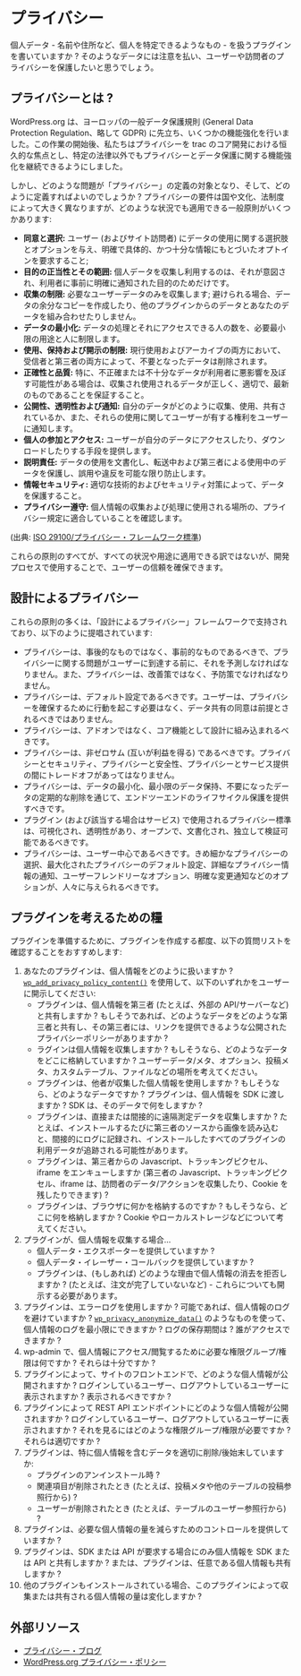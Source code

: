 <!-- 
# Privacy
 -->
# プライバシー

<!-- 
Are you writing a plugin that handles personal data – things like names, addresses, and other things that can be used to identify a person? You'll want to take care with that data and protect the privacy of your users and visitors.
 -->
個人データ - 名前や住所など、個人を特定できるようなもの - を扱うプラグインを書いていますか ? そのようなデータには注意を払い、ユーザーや訪問者のプライバシーを保護したいと思うでしょう。

<!-- 
## What is Privacy?
 -->
## プライバシーとは ?

<!-- 
WordPress.org made several enhancements ahead of Europe's General Data Protection Regulation. Following the launch of this work, we have made Privacy a permanent focus in core trac development, which will allow us to continue making enhancements on privacy and data protection outside specific legislation.
 -->
WordPress.org は、ヨーロッパの一般データ保護規則 (General Data Protection Regulation、略して GDPR) に先立ち、いくつかの機能強化を行いました。この作業の開始後、私たちはプライバシーを trac のコア開発における恒久的な焦点とし、特定の法律以外でもプライバシーとデータ保護に関する機能強化を継続できるようにしました。

<!-- 
But what kind of issues might fall under the definition of "privacy", and how do we define it? Although privacy requirements vary widely across countries, cultures, and legal systems, there are several general principles applicable across any situation:
 -->
しかし、どのような問題が「プライバシー」の定義の対象となり、そして、どのように定義すればよいのでしょうか ? プライバシーの要件は国や文化、法制度によって大きく異なりますが、どのような状況でも適用できる一般原則がいくつかあります:

<!-- 
- **Consent and choice:** giving users (and site visitors) choices and options over the uses of their data, and requiring clear, specific, and informed opt-in;
- **Purpose legitimacy and specification:** only collect and use the personal data for the purpose it was intended for, and for which the user was clearly informed of in advance;
- **Collection limitation:** only collect the user data which is needed; don't make extra copies of data or combine your data with data from other plugins if you can avoid it;
- **Data minimization:** restrict the processing of data, as well as the number of people who have access to it, to the minimum uses and people necessary;
- **Use, retention and disclosure limitation:** delete data which is no longer needed, both in active use and in archives, by both the recipient and any third parties;
- **Accuracy and quality:** ensure that the data collected and used is correct, relevant, and up-to-date, especially if inaccurate or poor data could adversely impact the user;
- **Openness, transparency and notice:** inform users how their data is being collected, used, and shared, as well as any rights they have over those uses;
- **Individual participation and access:** give users a means to access or download their data;
- **Accountability:** documenting the uses of data, protecting it in transit and in use by third parties, and preventing misuse and breaches as much as is possible;
- **Information security:** protecting data through appropriate technical and security measures;
- **Privacy compliance:** ensuring that the work meets the privacy regulations of the location where it will be used to collect and process people's data.
 -->
- **同意と選択:** ユーザー (およびサイト訪問者) にデータの使用に関する選択肢とオプションを与え、明確で具体的、かつ十分な情報にもとづいたオプトインを要求すること;
- **目的の正当性とその範囲:** 個人データを収集し利用するのは、それが意図され、利用者に事前に明確に通知された目的のためだけです。
- **収集の制限:** 必要なユーザーデータのみを収集します; 避けられる場合、データの余分なコピーを作成したり、他のプラグインからのデータとあなたのデータを組み合わせたりしません。
- **データの最小化:** データの処理とそれにアクセスできる人の数を、必要最小限の用途と人に制限します。
- **使用、保持および開示の制限:** 現行使用およびアーカイブの両方において、受信者と第三者の両方によって、不要となったデータは削除されます。
- **正確性と品質:** 特に、不正確または不十分なデータが利用者に悪影響を及ぼす可能性がある場合は、収集され使用されるデータが正しく、適切で、最新のものであることを保証すること。
- **公開性、透明性および通知:** 自分のデータがどのように収集、使用、共有されているか、また、それらの使用に関してユーザーが有する権利をユーザーに通知します。
- **個人の参加とアクセス:** ユーザーが自分のデータにアクセスしたり、ダウンロードしたりする手段を提供します。
- **説明責任:** データの使用を文書化し、転送中および第三者による使用中のデータを保護し、誤用や違反を可能な限り防止します。
- **情報セキュリティ:** 適切な技術的およびセキュリティ対策によって、データを保護すること。
- **プライバシー遵守:** 個人情報の収集および処理に使用される場所の、プライバシー規定に適合していることを確認します。

<!-- 
(Source: [ISO 29100/Privacy Framework standard](https://www.iso.org/standard/45123.html))
 -->
(出典: [ISO 29100/プライバシー・フレームワーク標準](https://www.iso.org/standard/45123.html))

<!-- 
While not all of these principles will be applicable across all situations and uses, using them in the development process can help to ensure user trust.
 -->
これらの原則のすべてが、すべての状況や用途に適用できる訳ではないが、開発プロセスで使用することで、ユーザーの信頼を確保できます。

<!-- 
## Privacy By Design
 -->
## 設計によるプライバシー

<!-- 
Many of these principles are espoused in the Privacy by Design framework, which states that:
 -->
これらの原則の多くは、「設計によるプライバシー」フレームワークで支持されており、以下のように提唱されています:

<!-- 
- Privacy should be proactive, not reactive, and must anticipate privacy issues before they reach the user. Privacy must also be preventative, not remedial.
- Privacy should be the default setting. The user should not have to take actions to secure their privacy, and consent for data sharing should not be assumed.
- Privacy should be built into design as a core function, not an add-on.
- Privacy should be positive sum: there should be no trade-off between privacy and security, privacy and safety, or privacy and service provision.
- Privacy should offer end-to-end lifecycle protection through data minimization, minimal data retention, and regular deletion of data which is no longer required.
- The privacy standards used on your plugin (and service, if applicable) should be visible, transparent, open, documented and independently verifiable.
- Privacy should be user-centric. People should be given options such as granular privacy choices, maximized privacy defaults, detailed privacy information notices, user-friendly options, and clear notification of changes.
 -->
- プライバシーは、事後的なものではなく、事前的なものであるべきで、プライバシーに関する問題がユーザーに到達する前に、それを予測しなければなりません。また、プライバシーは、改善策ではなく、予防策でなければなりません。
- プライバシーは、デフォルト設定であるべきです。ユーザーは、プライバシーを確保するために行動を起こす必要はなく、データ共有の同意は前提とされるべきではありません。
- プライバシーは、アドオンではなく、コア機能として設計に組み込まれるべきです。
- プライバシーは、非ゼロサム (互いが利益を得る) であるべきです。プライバシーとセキュリティ、プライバシーと安全性、プライバシーとサービス提供の間にトレードオフがあってはなりません。
- プライバシーは、データの最小化、最小限のデータ保持、不要になったデータの定期的な削除を通じて、エンドツーエンドのライフサイクル保護を提供すべきです。
- プラグイン (および該当する場合はサービス) で使用されるプライバシー標準は、可視化され、透明性があり、オープンで、文書化され、独立して検証可能であるべきです。
- プライバシーは、ユーザー中心であるべきです。きめ細かなプライバシーの選択、最大化されたプライバシーのデフォルト設定、詳細なプライバシー情報の通知、ユーザーフレンドリーなオプション、明確な変更通知などのオプションが、人々に与えられるべきです。

<!-- 
## Food for Thought for Your Plugin
 -->
## プラグインを考えるための糧

<!-- 
To help your plugin be ready, we recommend going through the following list of questions for every plugin that you make:
 -->
プラグインを準備するために、プラグインを作成する都度、以下の質問リストを確認することをおすすめします:

<!-- 
1. How does your plugin handle personal data? Use [`wp_add_privacy_policy_content()`](https://developer.wordpress.org/reference/functions/wp_add_privacy_policy_content/) to disclose to your users any of the following:
	- Does the plugin share personal data with third parties (e.g. to outside APIs/servers). If so, what data does it share with which third parties and do they have a published privacy policy you can provide a link to?
	- Does the plugin collect personal data? If so, what data and where is it stored? Think about places like user data/meta, options, post meta, custom tables, files, etc.
	- Does the plugin use personal data collected by others? If so, what data? Does the plugin pass personal data to a SDK? What does that SDK do with the data?
	- Does the plugin collect telemetry data, directly or indirectly? Loading an image from a third-party source on every install, for example, could indirectly log and track the usage data of all of your plugin installs.
	- Does the plugin enqueue Javascript, tracking pixels or embed iframes from a third party (third party JS, tracking pixels and iframes can collect visitor's data/actions, leave cookies, etc.)?
	- Does the plugin store things in the browser? If so, where and what? Think about things like cookies, local storage, etc.
2. If your plugin collects personal data…
	- Does it provide a personal data exporter?
	- Does it provide a personal data eraser callback?
	- For what reasons (if any) does the plugin refuse to erase personal data? (e.g. order not yet completed, etc) – those should be disclosed as well.
3. Does the plugin use error logging? Does it avoid logging personal data if possible? Could you use things like [`wp_privacy_anonymize_data()`](https://developer.wordpress.org/reference/functions/wp_privacy_anonymize_data/) to minimize the personal data logged? How long are log entries kept? Who has access to them?
4. In wp-admin, what role/capabilities are required to access/see personal data? Are they sufficient?
5. What personal data is exposed on the front end of the site by the plugin? Does it appear to logged-in and logged-out users? Should it?
6. What personal data is exposed in REST API endpoints by the plugin? Does it appear to logged-in and logged-out users? What roles/capabilities are required to see it? Are those appropriate?
7. Does the plugin properly remove/clean-up data, including especially personal data:
	- During uninstall of the plugin?
	- When a related item is deleted (e.g. from the post meta or any post-referencing rows in another table)?
	- When a user is deleted (e.g. from any user referencing rows in a table)?
8. Does the plugin provide controls to reduce the amount of personal data required?
9. Does the plugin share personal data with SDKs or APIs only when the SDK or API requires it, or is the plugin also sharing personal data that is optional?
10. Does the amount of personal data collected or shared by this plugin change when certain other plugins are also installed?
 -->
1. あなたのプラグインは、個人情報をどのように扱いますか ? [`wp_add_privacy_policy_content()`](https://developer.wordpress.org/reference/functions/wp_add_privacy_policy_content/) を使用して、以下のいずれかをユーザーに開示してください:
	- プラグインは、個人情報を第三者 (たとえば、外部の API/サーバーなど) と共有しますか ? もしそうであれば、どのようなデータをどのような第三者と共有し、その第三者には、リンクを提供できるような公開されたプライバシーポリシーがありますか ?
	- ラグインは個人情報を収集しますか ? もしそうなら、どのようなデータをどこに格納していますか ? ユーザーデータ/メタ、オプション、投稿メタ、カスタムテーブル、ファイルなどの場所を考えてください。
	- プラグインは、他者が収集した個人情報を使用しますか ? もしそうなら、どのようなデータですか ? プラグインは、個人情報を SDK に渡しますか ? SDK は、そのデータで何をしますか ?
	- プラグインは、直接または間接的に遠隔測定データを収集しますか ? たとえば、インストールするたびに第三者のソースから画像を読み込むと、間接的にログに記録され、インストールしたすべてのプラグインの利用データが追跡される可能性があります。
	- プラグインは、第三者からの Javascript、トラッキングピクセル、iframe をエンキューしますか (第三者の Javascript、トラッキングピクセル、iframe は、訪問者のデータ/アクションを収集したり、Cookie を残したりできます) ?
	- プラグインは、ブラウザに何かを格納するのですか ? もしそうなら、どこに何を格納しますか ? Cookie やローカルストレージなどについて考えてください。
2. プラグインが、個人情報を収集する場合…
	- 個人データ・エクスポーターを提供していますか ?
	- 個人データ・イレーザー・コールバックを提供していますか ?
	- プラグインは、(もしあれば) どのような理由で個人情報の消去を拒否しますか ? (たとえば、注文が完了していないなど) - これらについても開示する必要があります。
3. プラグインは、エラーログを使用しますか ? 可能であれば、個人情報のログを避けていますか ? [`wp_privacy_anonymize_data()`](https://developer.wordpress.org/reference/functions/wp_privacy_anonymize_data/) のようなものを使って、個人情報のログを最小限にできますか ? ログの保存期間は ? 誰がアクセスできますか ?
4. wp-admin で、個人情報にアクセス/閲覧するために必要な権限グループ/権限は何ですか ? それらは十分ですか ?
5. プラグインによって、サイトのフロントエンドで、どのような個人情報が公開されますか ? ログインしているユーザー、ログアウトしているユーザーに表示されますか ? 表示されるべきですか ?
6. プラグインによって REST API エンドポイントにどのような個人情報が公開されますか ? ログインしているユーザー、ログアウトしているユーザーに表示されますか ? それを見るにはどのような権限グループ/権限が必要ですか ? それらは適切ですか ?
7. プラグインは、特に個人情報を含むデータを適切に削除/後始末していますか:
	- プラグインのアンインストール時 ?
	- 関連項目が削除されたとき (たとえば、投稿メタや他のテーブルの投稿参照行から) ?
	- ユーザーが削除されたとき (たとえば、テーブルのユーザー参照行から) ?
8. プラグインは、必要な個人情報の量を減らすためのコントロールを提供していますか ?
9. プラグインは、SDK または API が要求する場合にのみ個人情報を SDK または API と共有しますか ? または、プラグインは、任意である個人情報も共有しますか ?
10. 他のプラグインもインストールされている場合、このプラグインによって収集または共有される個人情報の量は変化しますか ?

<!-- 
## External Resources
 -->
## 外部リソース

<!-- 
* [Privacy Blog](https://privacy.blog/)
* [WordPress.org Privacy Policy](https://wordpress.org/about/privacy/)
 -->
* [プライバシー・ブログ](https://privacy.blog/)
* [WordPress.org プライバシー・ポリシー](https://wordpress.org/about/privacy/)